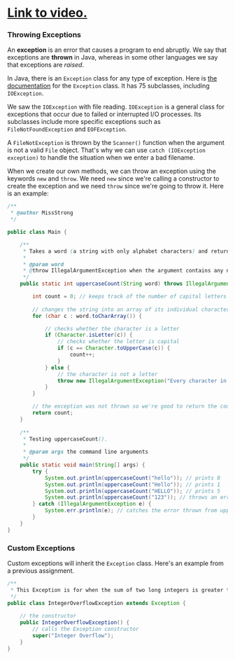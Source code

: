 # [Link to video.](https://www.youtube.com/watch?v=Qx0h47AMsqg&list=PLVD25niNi0BlrBcSEHETFCRRZspWLdrTg)

### Throwing Exceptions

An **exception** is an error that causes a program to end abruptly. We say that exceptions are **thrown** in Java, whereas in some other languages we say that exceptions are *raised*.

In Java, there is an `Exception` class for any type of exception. Here is [the documentation](https://docs.oracle.com/javase/8/docs/api/index.html?java/lang/Exception.html) for the `Exception` class. It has 75 subclasses, including `IOException`.

We saw the `IOException` with file reading. `IOException` is a general class for exceptions that occur due to failed or interrupted I/O processes. Its subclasses include more specific exceptions such as `FileNotFoundException` and `EOFException`.

A `FileNotException` is thrown by the `Scanner()` function when the argument is not a valid `File` object. That's why we can use `catch (IOException exception)` to handle the situation when we enter a bad filename.

When we create our own methods, we can throw an exception using the keywords `new` and `throw`. We need `new` since we're calling a constructor to create the exception and we need `throw` since we're going to throw it. Here is an example:

```java
/**
 * @author MissStrong
 */

public class Main {

    /**
     * Takes a word (a string with only alphabet characters) and returns the number of capital letters in it.
     *
     * @param word
     * @throw IllegalArgumentException when the argument contains any non-alphabet characters
     */
    public static int uppercaseCount(String word) throws IllegalArgumentException {

        int count = 0; // keeps track of the number of capital letters seen so far
    
        // changes the string into an array of its individual characters and loops through them
        for (char c : word.toCharArray()) {

            // checks whether the character is a letter
            if (Character.isLetter(c)) {
                // checks whether the letter is capital
                if (c == Character.toUpperCase(c)) {
                    count++;
                }
            } else {
                // the character is not a letter
                throw new IllegalArgumentException("Every character in the word must be an alphabet charcacter.");
            }
        }

        // the exception was not thrown so we're good to return the count
        return count;
    }
  
    /**
     * Testing uppercaseCount().
     *
     * @param args the command line arguments
     */
    public static void main(String[] args) {
        try {
            System.out.println(uppercaseCount("hello")); // prints 0
            System.out.println(uppercaseCount("Hello")); // prints 1
            System.out.println(uppercaseCount("HELLO")); // prints 5
            System.out.println(uppercaseCount("123")); // throws an error
        } catch (IllegalArgumentException e) {
            System.err.println(e); // catches the error thrown from uppercaseCount("123")
        }
    } 
} 
```

### Custom Exceptions

Custom exceptions will inherit the `Exception` class. Here's an example from a previous assignment.

```java
/**
 * This Exception is for when the sum of two long integers is greater than Long.MAX_VALUE.
 */
public class IntegerOverflowException extends Exception { 
  
    // the constructor
    public IntegerOverflowException() {
        // calls the Exception constructor
        super("Integer Overflow");
    }
}
```

